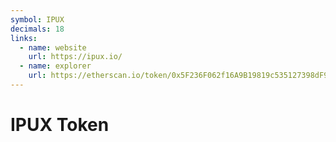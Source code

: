 ```yaml
---
symbol: IPUX
decimals: 18
links:
  - name: website
    url: https://ipux.io/
  - name: explorer
    url: https://etherscan.io/token/0x5F236F062f16A9B19819c535127398dF9a01D762
---
```


# IPUX Token
